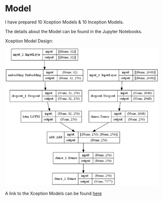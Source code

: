# Model

I have prepared 10 Xception Models & 10 Inception Models.

The details about the Model can be found in the Jupyter Notebooks.

Xception Model Design:

![Design of Xception Model](model.png)

A link to the Xception Models can be found
[here](https://drive.google.com/drive/folders/15p-DIFNw5N71gxmGNz84JuXuKpKZ4pN7?usp=sharing)
